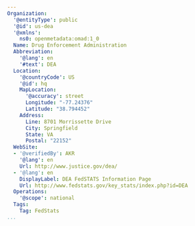 ```yaml
---
Organization:
  '@entityType': public
  '@id': us-dea
  '@xmlns':
    ns0: openmetadata:omad:1_0
  Name: Drug Enforcement Administration
  Abbreviation:
    '@lang': en
    '#text': DEA
  Location:
    '@countryCode': US
    '@id': hq
    MapLocation:
      '@accuracy': street
      Longitude: "-77.24376"
      Latitude: "38.794452"
    Address:
      Line: 8701 Morrissette Drive
      City: Springfield
      State: VA
      Postal: "22152"
  WebSite:
  - '@verifiedBy': AKR
    '@lang': en
    Url: http://www.justice.gov/dea/
  - '@lang': en
    DisplayLabel: DEA FedSTATS Information Page
    Url: http://www.fedstats.gov/key_stats/index.php?id=DEA
  Operations:
    '@scope': national
  Tags:
    Tag: FedStats
...
```

